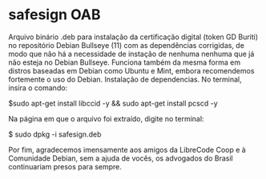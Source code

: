# safesign OAB

Arquivo binário .deb para instalação da certificação digital (token GD Buriti) no repositório Debian Bullseye (11) com as dependências corrigidas, de modo que não há a necessidade de instação de nenhuma nenhuma que já não esteja no Debian Bullseye.
Funciona também da mesma forma em distros baseadas em Debian como Ubuntu e Mint, embora recomendemos fortemente o uso do Debian.
Instalação de dependencias.
No terminal, insira o comando:

$sudo apt-get install libccid -y && sudo apt-get install pcscd -y


Na página em que o arquivo foi extraído, digite no terminal:

$ sudo dpkg -i safesign.deb

Por fim, agradecemos imensamente aos amigos da LibreCode Coop e à Comunidade Debian, sem a ajuda de vocês, os advogados do Brasil continuariam presos para sempre.
